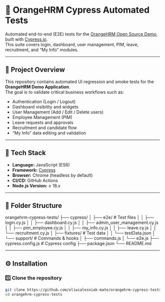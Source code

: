 # 🧪 OrangeHRM Cypress Automated Tests

Automated end-to-end (E2E) tests for the [OrangeHRM Open Source Demo](https://opensource-demo.orangehrmlive.com/web/index.php/auth/login), built with [Cypress.io](https://www.cypress.io/).  
This suite covers login, dashboard, user management, PIM, leave, recruitment, and “My Info” modules.

---

## 🚀 Project Overview

This repository contains automated UI regression and smoke tests for the **OrangeHRM Demo Application**.  
The goal is to validate critical business workflows such as:

- Authentication (Login / Logout)
- Dashboard visibility and widgets
- User Management (Add / Edit / Delete users)
- Employee Management (PIM)
- Leave requests and approvals
- Recruitment and candidate flow
- “My Info” data editing and validation

---

## 🧱 Tech Stack

- **Language:** JavaScript (ES6)
- **Framework:** [Cypress](https://www.cypress.io/)
- **Browser:** Chrome (headless by default)
- **CI/CD:** GitHub Actions
- **Node.js Version:** ≥ 18.x

---

## 📂 Folder Structure

orangehrm-cypress-tests/
├── cypress/
│ ├── e2e/ # Test files
│ │ ├── login.cy.js
│ │ ├── dashboard.cy.js
│ │ ├── admin_user_management.cy.js
│ │ ├── pim_employee.cy.js
│ │ ├── my_info.cy.js
│ │ ├── leave.cy.js
│ │ └── recruitment.cy.js
│ ├── fixtures/ # Test data
│ │ └── testData.json
│ └── support/ # Commands & hooks
│ ├── commands.js
│ └── e2e.js
├── cypress.config.js # Cypress config
├── package.json
└── README.md

---

## ⚙️ Installation

### 1️⃣ Clone the repository
```bash
git clone https://github.com/oliwialesniak-mate/orangehrm-cypress-tests.git
cd orangehrm-cypress-tests

